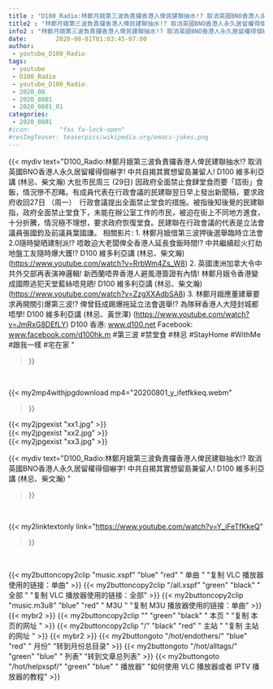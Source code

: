 ```yaml
---
title : "D100_Radio:林鄭月娥第三波負責攞香港人俾民建聯抽水!? 取消英國BNO香港人永久居留權得個嚇字! 中共自揭其實想留島兼留人!  D100 維多利亞講 (林忌、柴文瀚) "
title2 : "林鄭月娥第三波負責攞香港人俾民建聯抽水!? 取消英國BNO香港人永久居留權得個嚇字! 中共自揭其實想留島兼留人!  D100 維多利亞講 (林忌、柴文瀚) "
info2 : "林鄭月娥第三波負責攞香港人俾民建聯抽水!? 取消英國BNO香港人永久居留權得個嚇字! 中共自揭其實想留島兼留人!  D100 維多利亞講 (林忌、柴文瀚)    大批市民周三 (29日) 因政府全面禁止食肆堂食而要「踎街」食飯，情況慘不忍睹。有成員代表在行政會議的民建聯翌日早上發出新聞稿，要求政府收回27日 （周一）　行政會議提出全面禁止堂食的措施。被指後知後覺的民建聯指，政府全面禁止堂食下，未能在辦公室工作的市民，被迫在街上不同地方進食，十分折騰，情況極不理想，要求政府恢復堂食。民建聯在行政會議的代表是立法會議員張國鈞及前議員葉國謙。  相關影片: 1. 林鄭月娥借第三波押後選舉臨時立法會2.0隨時變晒建制派!? 唔敢迫大老闆俾全香港人延長食飯時間!? 中共繼續趁火打劫地盤工友隨時爆大鑊!?  D100 維多利亞講 (林忌、柴文瀚) (https://www.youtube.com/watch?v=RrbWm4Zs_W8) 2. 英國澳洲加拿大令中共外交部再表演神邏輯! 新西蘭唔畀香港人避風港簽證有內情! 林鄭月娥令香港變成國際逃犯天堂藍絲唔見晒! D100 維多利亞講 (林忌、柴文瀚) (https://www.youtube.com/watch?v=ZzgXXAdbSA8) 3. 林鄭月娥應董建華要求再開關引爆第三波!? 俾曾鈺成踢爆拖延立法會選舉!? 為隊冧香港人大陸封城都唔學!  D100 維多利亞講 (林忌、黃世澤) (https://www.youtube.com/watch?v=JmRxG8DEfLY)  D100 香港: www.d100.net  Facebook: www.facebook.com/d100hk.m  #第三波 #禁堂食 #林忌 #StayHome #WithMe #跟我一樣 #宅在家 "
date:        2020-08-01T01:03:45-07:00
author:
 - youtube_D100_Radio
tags:
 - youtube
 - D100_Radio
 - youtube_D100_Radio
 - 2020_08
 - 2020_0801
 - 2020_0801_01
categories:
 - 2020_0801
#icon:        "fas fa-lock-open"
#resImgTeaser: teaserpics/wikipedia.org/emacs-jokes.png
---
```


{{< mydiv text="D100_Radio:林鄭月娥第三波負責攞香港人俾民建聯抽水!? 取消英國BNO香港人永久居留權得個嚇字! 中共自揭其實想留島兼留人!  D100 維多利亞講 (林忌、柴文瀚)    大批市民周三 (29日) 因政府全面禁止食肆堂食而要「踎街」食飯，情況慘不忍睹。有成員代表在行政會議的民建聯翌日早上發出新聞稿，要求政府收回27日 （周一）　行政會議提出全面禁止堂食的措施。被指後知後覺的民建聯指，政府全面禁止堂食下，未能在辦公室工作的市民，被迫在街上不同地方進食，十分折騰，情況極不理想，要求政府恢復堂食。民建聯在行政會議的代表是立法會議員張國鈞及前議員葉國謙。  相關影片: 1. 林鄭月娥借第三波押後選舉臨時立法會2.0隨時變晒建制派!? 唔敢迫大老闆俾全香港人延長食飯時間!? 中共繼續趁火打劫地盤工友隨時爆大鑊!?  D100 維多利亞講 (林忌、柴文瀚) (https://www.youtube.com/watch?v=RrbWm4Zs_W8) 2. 英國澳洲加拿大令中共外交部再表演神邏輯! 新西蘭唔畀香港人避風港簽證有內情! 林鄭月娥令香港變成國際逃犯天堂藍絲唔見晒! D100 維多利亞講 (林忌、柴文瀚) (https://www.youtube.com/watch?v=ZzgXXAdbSA8) 3. 林鄭月娥應董建華要求再開關引爆第三波!? 俾曾鈺成踢爆拖延立法會選舉!? 為隊冧香港人大陸封城都唔學!  D100 維多利亞講 (林忌、黃世澤) (https://www.youtube.com/watch?v=JmRxG8DEfLY)  D100 香港: www.d100.net  Facebook: www.facebook.com/d100hk.m  #第三波 #禁堂食 #林忌 #StayHome #WithMe #跟我一樣 #宅在家 "
>}}
<br>


{{< my2mp4withjpgdownload mp4="20200801_y_ifetfkkeq.webm"
>}}

{{< my2jpgexist "xx1.jpg" >}}<br>
{{< my2jpgexist "xx2.jpg" >}}<br>
{{< my2jpgexist "xx3.jpg" >}}<br>



{{< mydiv text="D100_Radio:林鄭月娥第三波負責攞香港人俾民建聯抽水!? 取消英國BNO香港人永久居留權得個嚇字! 中共自揭其實想留島兼留人!  D100 維多利亞講 (林忌、柴文瀚) "
>}}
<br>

{{< my2linktextonly link="https://www.youtube.com/watch?v=Y_iFeTfKkeQ"
>}}


<br>

{{< my2buttoncopy2clip "music.xspf"        "blue"   "red"    " 单曲 "  "复制 VLC 播放器使用的链接：单曲" >}} {{< my2buttoncopy2clip "/all.xspf"         "green"  "black"  " 全部 "  "复制 VLC 播放器使用的链接：全部" >}} {{< my2buttoncopy2clip "music.m3u8"        "blue"   "red"    " M3U  "    "复制 M3U 播放器使用的链接：单曲" >}} {{< mybr2 >}} {{< my2buttoncopy2clip ""                  "green"  "black"  " 本页 "    "复制 本页的网址 " >}} {{< my2buttoncopy2clip "/"                 "black"  "red"    " 主站 "    "复制 主站的网址 " >}} {{< mybr2 >}} {{< my2buttongoto      "/hot/endothers/"   "blue"   "red"    " 月份"   "转到月份总目录" >}} {{< my2buttongoto      "/hot/alltags/"     "green"  "blue"   " 列表"   "转到文章总列表" >}} {{< my2buttongoto      "/hot/helpxspf/"    "green"  "blue"   " 播放器" "如何使用 VLC 播放器或者 IPTV 播放器的教程" >}} 
